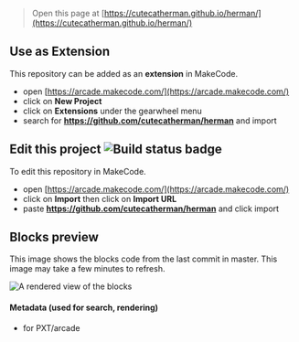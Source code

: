  


> Open this page at [https://cutecatherman.github.io/herman/](https://cutecatherman.github.io/herman/)

## Use as Extension

This repository can be added as an **extension** in MakeCode.

* open [https://arcade.makecode.com/](https://arcade.makecode.com/)
* click on **New Project**
* click on **Extensions** under the gearwheel menu
* search for **https://github.com/cutecatherman/herman** and import

## Edit this project ![Build status badge](https://github.com/cutecatherman/herman/workflows/MakeCode/badge.svg)

To edit this repository in MakeCode.

* open [https://arcade.makecode.com/](https://arcade.makecode.com/)
* click on **Import** then click on **Import URL**
* paste **https://github.com/cutecatherman/herman** and click import

## Blocks preview

This image shows the blocks code from the last commit in master.
This image may take a few minutes to refresh.

![A rendered view of the blocks](https://github.com/cutecatherman/herman/raw/master/.github/makecode/blocks.png)

#### Metadata (used for search, rendering)

* for PXT/arcade
<script src="https://makecode.com/gh-pages-embed.js"></script><script>makeCodeRender("{{ site.makecode.home_url }}", "{{ site.github.owner_name }}/{{ site.github.repository_name }}");</script>
